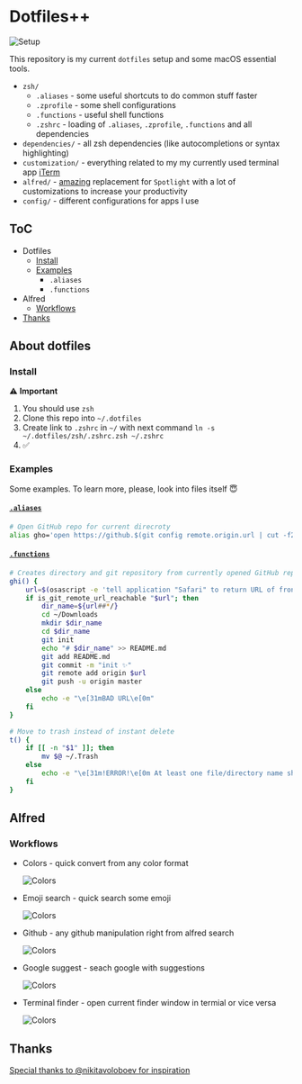 # Dotfiles++

![Setup](./media/setup.png)

This repository is my current `dotfiles` setup and some macOS essential tools.

* `zsh/`
  * `.aliases` - some useful shortcuts to do common stuff faster
  * `.zprofile` - some shell configurations
  * `.functions` - useful shell functions
  * `.zshrc` - loading of `.aliases`, `.zprofile`, `.functions` and all dependencies
* `dependencies/` - all zsh dependencies (like autocompletions or syntax highlighting)
* `customization/` - everything related to my my currently used terminal app [iTerm](https://www.iterm2.com)
* `alfred/` - [amazing](https://www.alfredapp.com) replacement for `Spotlight` with a lot of customizations to increase your productivity
* `config/` - different configurations for apps I use

## ToC

* Dotfiles
  * [Install](#install)
  * [Examples](#examples)
    * `.aliases`
    * `.functions`
* Alfred
  * [Workflows](#workflows)
* [Thanks](#thanks)

## About dotfiles

### Install

⚠️ **Important**

1. You should use `zsh`
2. Clone this repo into `~/.dotfiles`
3. Create link to `.zshrc` in `~/` with next command `ln -s ~/.dotfiles/zsh/.zshrc.zsh ~/.zshrc`
4. ✅

### Examples

Some examples. To learn more, please, look into files itself 😇

#### [`.aliases`](zsh/.aliases.zsh)

```bash
# Open GitHub repo for current direcroty
alias gho='open https://github.$(git config remote.origin.url | cut -f2 -d. | tr ':' /)'
```

#### [`.functions`](zsh/.functions.zsh)

```bash
# Creates directory and git repository from currently opened GitHub repo in Safari
ghi() {
    url=$(osascript -e 'tell application "Safari" to return URL of front document')
    if is_git_remote_url_reachable "$url"; then
        dir_name=${url##*/}
        cd ~/Downloads
        mkdir $dir_name
        cd $dir_name
        git init
        echo "# $dir_name" >> README.md
        git add README.md
        git commit -m "init ✨"
        git remote add origin $url
        git push -u origin master
    else
        echo -e "\e[31mBAD URL\e[0m"
    fi
}

# Move to trash instead of instant delete
t() {
    if [[ -n "$1" ]]; then
        mv $@ ~/.Trash
    else
        echo -e "\e[31m!ERROR!\e[0m At least one file/directory name should be passed"
    fi
}
```

## Alfred

### Workflows

* Colors - quick convert from any color format

  ![Colors](./media/alfred-colors-workflow.png)

* Emoji search - quick search some emoji

  ![Colors](./media/alfred-emoji-workflow.png)

* Github - any github manipulation right from alfred search

  ![Colors](./media/alfred-github-workflow.png)

* Google suggest - seach google with suggestions

  ![Colors](./media/alfred-google-workflow.png)

* Terminal finder - open current finder window in termial or vice versa

  ![Colors](./media/alfred-tf-workflow.png)

## Thanks

[Special thanks to @nikitavoloboev for inspiration](https://github.com/nikitavoloboev)
